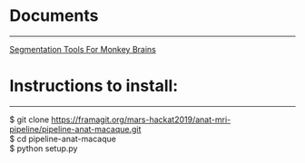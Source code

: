 # Documents
-----------

[Segmentation Tools For Monkey Brains](https://docs.google.com/document/d/11zeyjY46AsLZcf-Y5Q_LjIoE_aYkN8DaLwZIElF2ctE/edit)

# Instructions to install:
--------------------------

$ git clone https://framagit.org/mars-hackat2019/anat-mri-pipeline/pipeline-anat-macaque.git  
$ cd pipeline-anat-macaque  
$ python setup.py  
